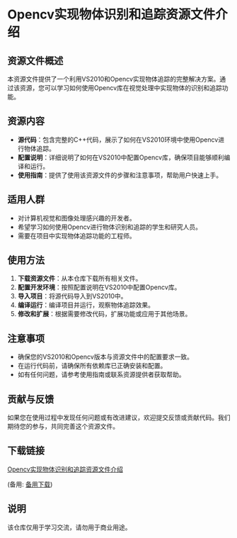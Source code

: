# Opencv实现物体识别和追踪资源文件介绍

## 资源文件概述

本资源文件提供了一个利用VS2010和Opencv实现物体追踪的完整解决方案。通过该资源，您可以学习如何使用Opencv库在视觉处理中实现物体的识别和追踪功能。

## 资源内容

- **源代码**：包含完整的C++代码，展示了如何在VS2010环境中使用Opencv进行物体追踪。
- **配置说明**：详细说明了如何在VS2010中配置Opencv库，确保项目能够顺利编译和运行。
- **使用指南**：提供了使用该资源文件的步骤和注意事项，帮助用户快速上手。

## 适用人群

- 对计算机视觉和图像处理感兴趣的开发者。
- 希望学习如何使用Opencv进行物体识别和追踪的学生和研究人员。
- 需要在项目中实现物体追踪功能的工程师。

## 使用方法

1. **下载资源文件**：从本仓库下载所有相关文件。
2. **配置开发环境**：按照配置说明在VS2010中配置Opencv库。
3. **导入项目**：将源代码导入到VS2010中。
4. **编译运行**：编译项目并运行，观察物体追踪效果。
5. **修改和扩展**：根据需要修改代码，扩展功能或应用于其他场景。

## 注意事项

- 确保您的VS2010和Opencv版本与资源文件中的配置要求一致。
- 在运行代码前，请确保所有依赖库已正确安装和配置。
- 如有任何问题，请参考使用指南或联系资源提供者获取帮助。

## 贡献与反馈

如果您在使用过程中发现任何问题或有改进建议，欢迎提交反馈或贡献代码。我们期待您的参与，共同完善这个资源文件。

## 下载链接
[Opencv实现物体识别和追踪资源文件介绍](https://pan.quark.cn/s/ca69308ed844) 

(备用: [备用下载](https://pan.baidu.com/s/1hQ2_zPREvQJpbM-3n17kVQ?pwd=1234))

## 说明

该仓库仅用于学习交流，请勿用于商业用途。
